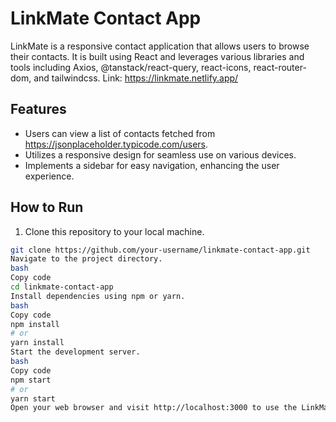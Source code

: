 # LinkMate Contact App

LinkMate is a responsive contact application that allows users to browse their contacts. It is built using React and leverages various libraries and tools including Axios, @tanstack/react-query, react-icons, react-router-dom, and tailwindcss. Link: https://linkmate.netlify.app/

## Features

- Users can view a list of contacts fetched from https://jsonplaceholder.typicode.com/users.
- Utilizes a responsive design for seamless use on various devices.
- Implements a sidebar for easy navigation, enhancing the user experience.

## How to Run

1. Clone this repository to your local machine.

```bash
git clone https://github.com/your-username/linkmate-contact-app.git
Navigate to the project directory.
bash
Copy code
cd linkmate-contact-app
Install dependencies using npm or yarn.
bash
Copy code
npm install
# or
yarn install
Start the development server.
bash
Copy code
npm start
# or
yarn start
Open your web browser and visit http://localhost:3000 to use the LinkMate Contact App.
